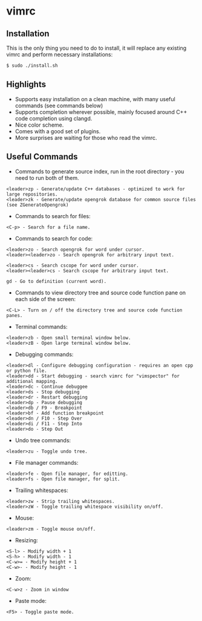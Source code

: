 vimrc
=====

Installation
------------
This is the only thing you need to do to install, it will replace any existing vimrc and perform necessary installations:
```sh
$ sudo ./install.sh
```

Highlights
----------
* Supports easy installation on a clean machine, with many useful commands (see commands below)
* Supports completion wherever possible, mainly focused around C++ code completion using clangd.
* Nice color scheme.
* Comes with a good set of plugins.
* More surprises are waiting for those who read the vimrc.

Useful Commands
---------------
* Commands to generate source index, run in the root directory - you need to run both of them.
```
<leader>zp - Generate/update C++ databases - optimized to work for large repositories.
<leader>zk - Generate/update opengrok database for common source files (see ZGenerateOpengrok)
```

* Commands to search for files:
```
<C-p> - Search for a file name.
```

* Commands to search for code:
```
<leader>zo - Search opengrok for word under cursor.
<leader><leader>zo - Search opengrok for arbitrary input text.

<leader>cs - Search cscope for word under cursor.
<leader><leader>cs - Search cscope for arbitrary input text.

gd - Go to definition (current word).
```

* Commands to view directory tree and source code function pane on each side of the screen:
```
<C-L> - Turn on / off the directory tree and source code function panes.
```

* Terminal commands:
```
<leader>zb - Open small terminal window below.
<leader>zB - Open large terminal window below.
```

* Debugging commands:
```
<leader>dl - Configure debugging configuration - requires an open cpp or python file.
<leader>dd - Start debugging - search vimrc for "vimspector" for additional mapping.
<leader>dc - Continue debuggee
<leader>ds - Stop debugging
<leader>dr - Restart debugging
<leader>dp - Pause debugging
<leader>db / F9 - Breakpoint
<leader>bf - Add function breakpoint
<leader>dn / F10 - Step Over
<leader>di / F11 - Step Into
<leader>do - Step Out
```

* Undo tree commands:
```
<leader>zu - Toggle undo tree.
```

* File manager commands:
```
<leader>fe - Open file manager, for editting.
<leader>fs - Open file manager, for split.
```

* Trailing whitespaces:
```
<leader>zw - Strip trailing whitespaces.
<leader>zW - Toggle trailing whitespace visibility on/off.
```

* Mouse:
```
<leader>zm - Toggle mouse on/off.
```

* Resizing:
```
<S-l> - Modify width + 1
<S-h> - Modify width - 1
<C-w>= - Modify height + 1
<C-w>- - Modify height - 1
```

* Zoom:
```
<C-w>z - Zoom in window
```

* Paste mode:
```
<F5> - Toggle paste mode.
```
